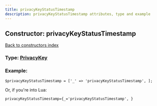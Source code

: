```yaml
---
title: privacyKeyStatusTimestamp
description: privacyKeyStatusTimestamp attributes, type and example
---
```

## Constructor: privacyKeyStatusTimestamp  
[Back to constructors index](index.md)






### Type: [PrivacyKey](../types/PrivacyKey.md)


### Example:

```
$privacyKeyStatusTimestamp = ['_' => 'privacyKeyStatusTimestamp', ];
```  

Or, if you're into Lua:  


```
privacyKeyStatusTimestamp={_='privacyKeyStatusTimestamp', }

```



